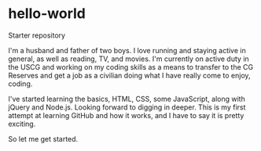 # hello-world
Starter repository

I'm a husband and father of two boys. I love running and staying active in general, as well as reading, TV, and movies. I'm currently on active duty in the USCG and working on my coding skills as a means to transfer to the CG Reserves and get a job as a civilian doing what I have really come to enjoy, coding.

I've started learning the basics, HTML, CSS, some JavaScript, along with jQuery and Node.js. Looking forward to digging in deeper. This is my first attempt at learning GitHub and how it works, and I have to say it is pretty exciting.

So let me get started.
